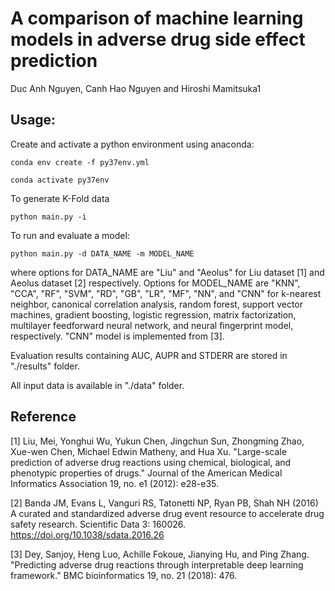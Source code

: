 # A comparison of machine learning models in adverse drug side effect prediction
Duc Anh Nguyen, Canh Hao Nguyen and Hiroshi Mamitsuka1
## Usage:

Create and activate a python environment using anaconda:

`conda env create -f py37env.yml`

`conda activate py37env`



To generate K-Fold data

`python main.py -i`

To run and evaluate a model:

`python main.py -d DATA_NAME -m MODEL_NAME`


where options for DATA_NAME are "Liu" and "Aeolus" for Liu dataset [1] and Aeolus dataset [2] respectively.
Options for MODEL_NAME are "KNN", "CCA", "RF", "SVM", "RD", "GB", "LR", "MF", "NN", and "CNN"
for k-nearest neighbor, canonical correlation analysis, random forest, support vector machines, gradient boosting, logistic regression, matrix factorization, multilayer feedforward neural network, and neural fingerprint model, respectively.
"CNN" model is implemented from [3].

Evaluation results containing AUC, AUPR and STDERR are stored in "./results" folder.

All input data is available in "./data" folder. 
## Reference

[1] Liu, Mei, Yonghui Wu, Yukun Chen, Jingchun Sun, Zhongming Zhao, Xue-wen Chen, Michael Edwin Matheny, and Hua Xu. "Large-scale prediction of adverse drug reactions using chemical, biological, and phenotypic properties of drugs." Journal of the American Medical Informatics Association 19, no. e1 (2012): e28-e35.

[2] Banda JM, Evans L, Vanguri RS, Tatonetti NP, Ryan PB, Shah NH (2016) A curated and standardized adverse drug event resource to accelerate drug safety research. Scientific Data 3: 160026. https://doi.org/10.1038/sdata.2016.26

[3] Dey, Sanjoy, Heng Luo, Achille Fokoue, Jianying Hu, and Ping Zhang. "Predicting adverse drug reactions through interpretable deep learning framework." BMC bioinformatics 19, no. 21 (2018): 476.



 




